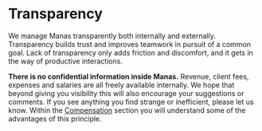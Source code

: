 # Transparency

We manage Manas transparently both internally and externally. Transparency builds trust and improves teamwork in pursuit of a common goal. Lack of transparency only adds friction and discomfort, and it gets in the way of productive interactions.

**There is no confidential information inside Manas.** Revenue, client fees, expenses and salaries are all freely available internally. We hope that beyond giving you visibility this will also encourage your suggestions or comments. If you see anything you find strange or inefficient, please let us know. Within the [Compensation](../11-compensacion/0-compensacion.md) section you will understand some of the advantages of this principle.

